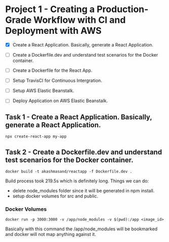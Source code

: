 # Project 1 - Creating a Production-Grade Workflow with CI and Deployment with AWS
- [X] Create a React Application. Basically, generate a React Application.
- [ ] Create a Dockerfile.dev and understand test scenarios for the Docker container.
- [ ] Create a Dockerfile for the React App.
- [ ] Setup TravisCI for Continuous Intergration.
- [ ] Setup AWS Elastic Beanstalk.
- [ ] Deploy Application on AWS Elastic Beanstalk.


## Task 1 - Create a React Application. Basically, generate a React Application.

```
npx create-react-app my-app
```

## Task 2 - Create a Dockerfile.dev and understand test scenarios for the Docker container.

```
docker build -t akashmasand/reactapp -f Dockerfile.dev .
```
Build process took 219.5s which is definitely long. Things we can do:
- delete node_modules folder since it will be generated in npm install.
- setup docker volumes for src and public.

### Docker Volumes
```
docker run -p 3000:3000 -v /app/node_modules -v $(pwd):/app <image_id>
```
Basically with this command the /app/node_modules will be bookmarked and docker will not map anything against it.